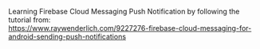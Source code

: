 Learning Firebase Cloud Messaging Push Notification by following the tutorial from: 
<br>https://www.raywenderlich.com/9227276-firebase-cloud-messaging-for-android-sending-push-notifications

